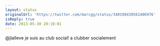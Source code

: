 ```yaml
---
layout: status
originalUrl: 'https://twitter.com/marcgg/status/340198430561406976'
isReply: true
date: 2013-05-30 20:10:01
---
```


@jlalleve je suis au club social! a clubber socialement
